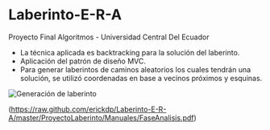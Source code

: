 # Laberinto-E-R-A
Proyecto Final Algoritmos - Universidad Central Del Ecuador

- La técnica aplicada es backtracking para la solución del laberinto.
- Aplicación del patrón de diseño MVC.
- Para generar laberintos de caminos aleatorios los cuales tendrán una solución, se utilizó coordenadas en base a vecinos próximos y esquinas.

![Generación de laberinto](https://raw.github.com/erickdp/Laberinto-E-R-A/master/ProyectoLaberinto/Manuales/Lab.png)

(https://raw.github.com/erickdp/Laberinto-E-R-A/master/ProyectoLaberinto/Manuales/FaseAnalisis.pdf)
